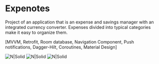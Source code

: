 # Expenotes
Project of an application that is an expense and savings manager with an integrated currency converter. Expenses divided into typical categories make it easy to organize them.

[MVVM, Retrofit, Room database, Navigation Component, Push notifications, Dagger-Hilt, Coroutines, Material Design]

![N|Solid](https://i.imgur.com/OUK9HCo.jpg) ![N|Solid](https://i.imgur.com/UQLijp5.jpg)
![N|Solid](https://i.imgur.com/aNuFzTv.jpg)
